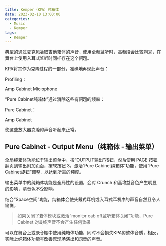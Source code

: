 ```yaml
---
title: Kemper（KPA）纯箱体
date: 2023-02-10 13:00:00
categories:
  - Music
  - Kemper
tags:
  - Kemper
--- 
```


典型的通过麦克风拾取吉他箱体的声音，使用全频监听时，高频段会比较刺耳，在舞台上使用入耳式监听时同样存在这个问题。

KPA将其作为克隆过程的一部分，准确地再现此声音：

Profiling：

Amp     Cabinet     Microphone

“Pure Cabinet纯箱体”通过消除这些有问题的频率：

Pure Cabinet：

Amp     Cabinet

使这些放大器克隆的声音听起来正常。

<!-- more -->

## Pure Cabinet - Output Menu（纯箱体 - 输出菜单）

全局纯箱体功能位于输出菜单中，按“OUTPUT输出”按钮，然后使用 PAGE 按钮翻页到输出附加页面，按软按钮 3，激活“Pure Cabinet纯箱体”功能，使用“Pure Cabinet旋钮”调整，以达到所需的纯度。

<hairy-image style="max-width: 1200px" src="https://pic.imgdb.cn/item/63e5c8de4757feff33adf5cb.jpg" />

输出菜单中的纯箱体功能是全局性的设置，会对 Crunch 和高增益音色产生明显的影响，清音色不受影响。

结合“Space空间”功能，纯箱体会使头戴式耳机或入耳式耳机中的声音自然且令人愉悦。

<hairy-image style="max-width: 1200px" src="https://pic.imgdb.cn/item/63e5c9a94757feff33af3861.jpg" />

> 如果关闭了箱体模块或激活“monitor cab off监听箱体关闭”功能，Pure Cabinet 对最终声音不会产生任何效果

可以在舞台上或录音棚中使用纯箱体功能，同时不会损失KPA的整体音质，相反，实际上纯箱体功能将改善您现场演出和录音的声音。
